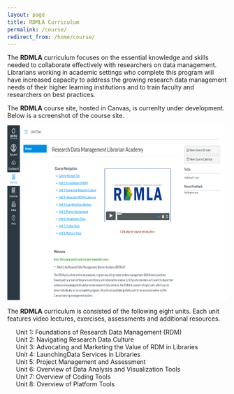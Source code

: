 ```yaml
---
layout: page
title: RDMLA Curriculum
permalink: /course/
redirect_from: /home/course/
---
```


The **RDMLA** curriculum focuses on the essential knowledge and skills needed to collaborate effectively with researchers on data management. Librarians working in academic settings who complete this program will have increased capacity to address the growing research data management needs of their higher learning institutions and to train faculty and researchers on best practices.
<br>


The **RDMLA** course site, hosted in Canvas, is currenlty under development. Below is a screenshot of the course site. 

<img src="/images/course-homepage.png" alt="Canvas Course" style="width:width:800px;height:400px;"> <br>


The **RDMLA** curriculum is consisted of the following eight units. Each unit features video lectures, exercises, assessments and additional resources. <br>

&nbsp;&nbsp;&nbsp;&nbsp;&nbsp;Unit 1: Foundations of Research Data Management (RDM) <br>
&nbsp;&nbsp;&nbsp;&nbsp;&nbsp;Unit 2: Navigating Research Data Culture <br>
&nbsp;&nbsp;&nbsp;&nbsp;&nbsp;Unit 3: Advocating and Marketing the Value of RDM in Libraries <br>
&nbsp;&nbsp;&nbsp;&nbsp;&nbsp;Unit 4: LaunchingData Services in Libraries <br>
&nbsp;&nbsp;&nbsp;&nbsp;&nbsp;Unit 5: Project Management and Assessment <br>
&nbsp;&nbsp;&nbsp;&nbsp;&nbsp;Unit 6: Overview of Data Analysis and Visualization Tools <br>
&nbsp;&nbsp;&nbsp;&nbsp;&nbsp;Unit 7: Overview of Coding Tools <br>
&nbsp;&nbsp;&nbsp;&nbsp;&nbsp;Unit 8: Overview of Platform Tools <br>
